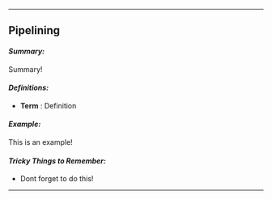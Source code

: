 ***
## Pipelining

#### **_Summary:_**
Summary!

#### **_Definitions:_**
- **Term**
: Definition

#### **_Example:_**

This is an example!

#### **_Tricky Things to Remember:_**
- Dont forget to do this!

***